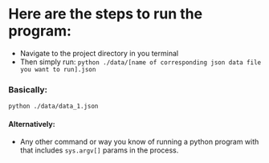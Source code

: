 # Here are the steps to run the program:
- Navigate to the project directory in you terminal
- Then simply run:
`python ./data/[name of corresponding json data file you want to run].json`

### Basically:
```
python ./data/data_1.json
```

#### Alternatively:
- Any other command or way you know of running a python program with that includes `sys.argv[]` params in the process.
